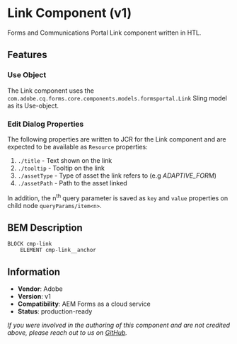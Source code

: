 <!--
Copyright 2021 Adobe

Licensed under the Apache License, Version 2.0 (the "License");
you may not use this file except in compliance with the License.
You may obtain a copy of the License at

    http://www.apache.org/licenses/LICENSE-2.0

Unless required by applicable law or agreed to in writing, software
distributed under the License is distributed on an "AS IS" BASIS,
WITHOUT WARRANTIES OR CONDITIONS OF ANY KIND, either express or implied.
See the License for the specific language governing permissions and
limitations under the License.
-->
Link Component  (v1)
====
Forms and Communications Portal Link component written in HTL.

## Features

### Use Object
The Link component uses the `com.adobe.cq.forms.core.components.models.formsportal.Link` Sling model as its Use-object.

### Edit Dialog Properties
The following properties are written to JCR for the Link component and are expected to be available as `Resource` properties:

1. `./title`     - Text shown on the link
2. `./tooltip`   - Tooltip on the link
3. `./assetType` - Type of asset the link refers to (e.g *ADAPTIVE_FORM*)
4. `./assetPath` - Path to the asset linked

In addition, the n<sup>th</sup> query parameter is saved as `key` and `value` properties on child node `queryParams/item<n>`.

## BEM Description
```
BLOCK cmp-link
    ELEMENT cmp-link__anchor
```

## Information
* **Vendor**: Adobe
* **Version**: v1
* **Compatibility**: AEM Forms as a cloud service
* **Status**: production-ready

_If you were involved in the authoring of this component and are not credited above, please reach out to us on [GitHub](https://github.com/adobe/aem-core-forms-components)._
